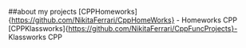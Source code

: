 ##about my projects
[CPPHomeworks]{https://github.com/NikitaFerrari/CppHomeWorks} - Homeworks CPP
[CPPKlassworks]{https://github.com/NikitaFerrari/CppFuncProjects}- Klassworks CPP
